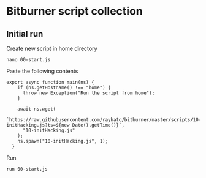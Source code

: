 # Bitburner script collection

## Initial run

Create new script in home directory
```
nano 00-start.js
```

Paste the following contents
```
export async function main(ns) {
    if (ns.getHostname() !== "home") {
      throw new Exception("Run the script from home");
    }
  
    await ns.wget(
      `https://raw.githubusercontent.com/rayhato/bitburner/master/scripts/10-initHacking.js?ts=${new Date().getTime()}`,
      "10-initHacking.js"
    );
    ns.spawn("10-initHacking.js", 1);
  }
  ```

  Run
  ```
  run 00-start.js
  ```